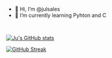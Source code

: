 - 👋 Hi, I’m @julsales
- 🌱 I’m currently learning Pyhton and C
 <br>
 
 [![Ju's GitHub stats](https://github-readme-stats.vercel.app/api?username=julsales&theme=midnight-purple)](https://github.com/anuraghazra/github-readme-stats)
 
 [![GitHub Streak](https://github-readme-streak-stats.herokuapp.com?user=julsales&theme=highcontrast&border_radius=4.7&locale=pt_BR)](https://git.io/streak-stats)


<!---
julsales/julsales is a ✨ special ✨ repository because its `README.md` (this file) appears on your GitHub profile.
You can click the Preview link to take a look at your changes.
--->
